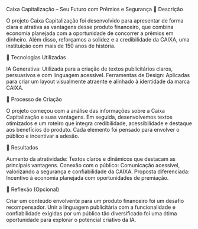 Caixa Capitalização – Seu Futuro com Prêmios e Segurança
📒 Descrição

O projeto Caixa Capitalização foi desenvolvido para apresentar de forma clara e atrativa as vantagens desse produto financeiro, que combina economia planejada com a oportunidade de concorrer a prêmios em dinheiro. Além disso, reforçamos a solidez e a credibilidade da CAIXA, uma instituição com mais de 150 anos de história.

🤖 Tecnologias Utilizadas

IA Generativa: Utilizada para a criação de textos publicitários claros, persuasivos e com linguagem acessível.
Ferramentas de Design: Aplicadas para criar um layout visualmente atraente e alinhado à identidade da marca CAIXA.

🧐 Processo de Criação

O projeto começou com a análise das informações sobre a Caixa Capitalização e suas vantagens. Em seguida, desenvolvemos textos otimizados e um roteiro que integra credibilidade, acessibilidade e destaque aos benefícios do produto. Cada elemento foi pensado para envolver o público e incentivar a adesão.

🚀 Resultados

Aumento da atratividade: Textos claros e dinâmicos que destacam as principais vantagens.
Conexão com o público: Comunicação acessível, valorizando a segurança e confiabilidade da CAIXA.
Proposta diferenciada: Incentivo à economia planejada com oportunidades de premiação.

💭 Reflexão (Opcional)

Criar um conteúdo envolvente para um produto financeiro foi um desafio recompensador. Unir a linguagem publicitária com a funcionalidade e confiabilidade exigidas por um público tão diversificado foi uma ótima oportunidade para explorar o potencial criativo da IA.
